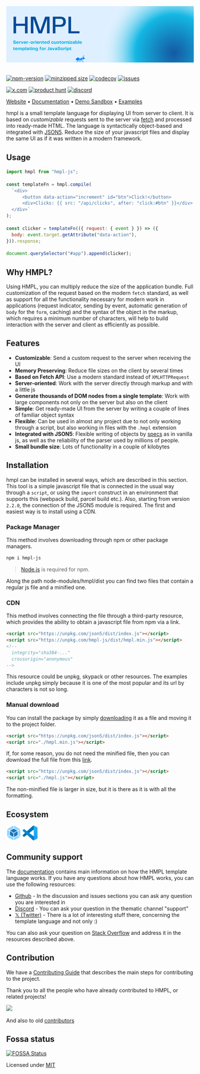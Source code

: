 <div>
    <a href="https://www.npmjs.com/package/hmpl-js">
        <img src="https://raw.githubusercontent.com/hmpl-language/media/refs/heads/main/banner_new.png" alt="hmpl">
    </a>
</div>

<br/>

<div>

[![npm-version](https://img.shields.io/npm/v/hmpl-js?logo=npm&color=0183ff&style=for-the-badge)](https://www.npmjs.com/package/hmpl-js)
[![minzipped size](https://img.shields.io/bundlephobia/minzip/hmpl-js?logo=npm&color=0183ff&style=for-the-badge)](https://bundlephobia.com/package/hmpl-js) 
[![codecov](https://img.shields.io/codecov/c/github/hmpl-language/hmpl?style=for-the-badge&logo=codecov&logoColor=ffffff&label=CODECOV&color=0183ff
)](https://codecov.io/github/hmpl-language/hmpl)
[![issues](https://img.shields.io/github/issues/hmpl-language/hmpl?logo=github&color=0183ff&style=for-the-badge)](https://github.com/hmpl-language/hmpl/issues)

[![x.com](https://img.shields.io/badge/follow-0183ff?style=for-the-badge&logo=x&labelColor=555555)](https://x.com/hmpljs)
[![product hunt](https://img.shields.io/badge/Upvote-0183ff?style=for-the-badge&logo=producthunt&logoColor=fff&label=Product%20Hunt
)](https://www.producthunt.com/posts/hmpl-2)
[![discord](https://img.shields.io/badge/Join-0183ff?style=for-the-badge&logo=discord&logoColor=fff&label=Discord
)](https://discord.gg/KFunMep36n)

</div>

<a href="https://hmpl-lang.dev">Website</a> • <a href="https://hmpl-lang.dev/introduction.html">Documentation</a> • <a href="https://codesandbox.io/p/sandbox/basic-hmpl-example-dxlgfg">Demo Sandbox</a> • <a href="https://hmpl-lang.dev/examples.html">Examples</a>

hmpl is a small template language for displaying UI from server to client. It is based on <em>customizable</em> requests sent to the server via <a href="https://developer.mozilla.org/en-US/docs/Web/API/Fetch_API">fetch</a> and processed into ready-made HTML. The language is syntactically object-based and integrated with <a href="https://www.npmjs.com/package/json5">JSON5</a>. Reduce the size of your javascript files and display the same UI as if it was written in a modern framework.

## Usage

```javascript
import hmpl from "hmpl-js";

const templateFn = hmpl.compile(
  `<div>
      <button data-action="increment" id="btn">Click!</button>
      <div>Clicks: {{ src: "/api/clicks", after: "click:#btn" }}</div>
  </div>`
);

const clicker = templateFn(({ request: { event } }) => ({
  body: event.target.getAttribute("data-action"),
})).response;

document.querySelector("#app").append(clicker);
```

## Why HMPL? 

Using HMPL, you can multiply reduce the size of the application bundle. Full customization of the request based on the modern `fetch` standard, as well as support for all the functionality necessary for modern work in applications (request indicator, sending by event, automatic generation of `body` for the `form`, caching) and the syntax of the object in the markup, which requires a minimum number of characters, will help to build interaction with the server and client as efficiently as possible.

## Features

- **Customizable**: Send a custom request to the server when receiving the UI
- **Memory Preserving**: Reduce file sizes on the client by several times
- **Based on Fetch API**: Use a modern standard instead of `XMLHTTPRequest`
- **Server-oriented**: Work with the server directly through markup and with a little js
- **Generate thousands of DOM nodes from a single template**: Work with large components not only on the server but also on the client
- **Simple**: Get ready-made UI from the server by writing a couple of lines of familiar object syntax
- **Flexible**: Can be used in almost any project due to not only working through a script, but also working in files with the `.hmpl` extension
- **Integrated with JSON5**: Flexible writing of objects by [specs](https://spec.json5.org) as in vanilla js, as well as the reliability of the parser used by millions of people.
- **Small bundle size**: Lots of functionality in a couple of kilobytes

## Installation

hmpl can be installed in several ways, which are described in this section. This tool is a simple javascript file that is connected in the usual way through a `script`, or using the `import` construct in an environment that supports this (webpack build, parcel build etc.). Also, starting from version `2.2.0`, the connection of the JSON5 module is required. The first and easiest way is to install using a CDN.

### Package Manager

This method involves downloading through npm or other package managers.

```bash
npm i hmpl-js
```

> [Node.js](https://nodejs.org) is required for npm.

Along the path node-modules/hmpl/dist you can find two files that contain a regular js file and a minified one.

### CDN

This method involves connecting the file through a third-party resource, which provides the ability to obtain a javascript file from npm via a link.

```html
<script src="https://unpkg.com/json5/dist/index.js"></script>
<script src="https://unpkg.com/hmpl-js/dist/hmpl.min.js"></script>
<!--
  integrity="sha384-..."
  crossorigin="anonymous"
-->
```

This resource could be unpkg, skypack or other resources. The examples include unpkg simply because it is one of the most popular and its url by characters is not so long.

### Manual download

You can install the package by simply [downloading](https://unpkg.com/hmpl-js/dist/hmpl.min.js) it as a file and moving it to the project folder.

```html
<script src="https://unpkg.com/json5/dist/index.js"></script>
<script src="./hmpl.min.js"></script>
```

If, for some reason, you do not need the minified file, then you can download the full file from this [link](https://unpkg.com/hmpl-js/dist/hmpl.js).

```html
<script src="https://unpkg.com/json5/dist/index.js"></script>
<script src="./hmpl.js"></script>
```

The non-minified file is larger in size, but it is there as it is with all the formatting.

## Ecosystem

<a href="https://www.npmjs.com/package/hmpl-loader"><img src="https://raw.githubusercontent.com/hmpl-language/media/refs/heads/main/Webpack.svg" alt="hmpl-loader" height="40"/></a>
<a href="https://marketplace.visualstudio.com/items?itemName=hmpljs.hmpl"><img src="https://raw.githubusercontent.com/hmpl-language/media/refs/heads/main/VS%20Code.svg" height="40" alt="vs-code extension"/></a>

## Community support

The [documentation](https://hmpl-lang.dev/introduction.html) contains main information on how the HMPL template language works. If you have any questions about how HMPL works, you can use the following resources:

- [Github](https://github.com/hmpl-language/hmpl) -  In the discussion and issues sections you can ask any question you are interested in
- [Discord](https://discord.gg/KFunMep36n) - You can ask your question in the thematic channel "support"
- [𝕏 (Twitter)](https://x.com/hmpljs) - There is a lot of interesting stuff there, concerning the template language and not only :)

You can also ask your question on [Stack Overflow](https://stackoverflow.com/) and address it in the resources described above.

## Contribution

We have a [Contributing Guide](https://github.com/hmpl-language/hmpl/blob/main/CONTRIBUTING.md) that describes the main steps for contributing to the project.

Thank you to all the people who have already contributed to HMPL, or related projects!

<a href="https://github.com/hmpl-language/hmpl/graphs/contributors">
  <img src="https://contrib.rocks/image?repo=hmpl-language/hmpl" />
</a>

And also to old [contributors](https://github.com/hmpl-language/hmpl/discussions/2)

## Fossa status

[![FOSSA Status](https://app.fossa.com/api/projects/git%2Bgithub.com%2Fhmpl-language%2Fhmpl.svg?type=large&issueType=license)](https://app.fossa.com/projects/git%2Bgithub.com%2Fhmpl-language%2Fhmpl?ref=badge_large&issueType=license)

Licensed under [MIT](https://github.com/hmpl-language/hmpl/blob/main/LICENSE)
